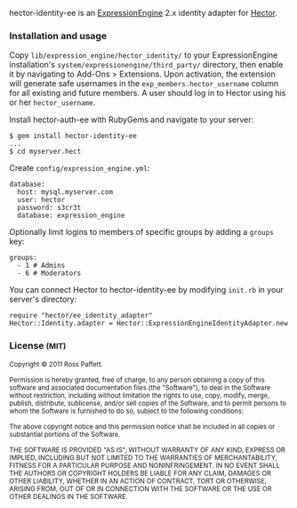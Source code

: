 hector-identity-ee is an [ExpressionEngine](http://expressionengine.com/) 2.x identity adapter for [Hector](http://github.com/sstephenson/hector).

### Installation and usage

Copy `lib/expression_engine/hector_identity/` to your ExpressionEngine installation's `system/expressionengine/third_party/` directory, then enable it by navigating to Add-Ons > Extensions. Upon activation, the extension will generate safe usernames in the `exp_members.hector_username` column for all existing and future members. A user should log in to Hector using his or her `hector_username`.

Install hector-auth-ee with RubyGems and navigate to your server:

    $ gem install hector-identity-ee
    ...
    $ cd myserver.hect

Create `config/expression_engine.yml`:

    database:
      host: mysql.myserver.com
      user: hector
      password: s3cr3t
      database: expression_engine

Optionally limit logins to members of specific groups by adding a `groups` key:

    groups:
      - 1 # Admins
      - 6 # Moderators

You can connect Hector to hector-identity-ee by modifying `init.rb` in your server's directory:

    require "hector/ee_identity_adapter"
    Hector::Identity.adapter = Hector::ExpressionEngineIdentityAdapter.new

### License <small>(MIT)</small>

<small>Copyright © 2011 Ross Paffett.</small>

<small>Permission is hereby granted, free of charge, to any person obtaining a copy of this software and associated documentation files (the "Software"), to deal in the Software without restriction, including without limitation the rights to use, copy, modify, merge, publish, distribute, sublicense, and/or sell copies of the Software, and to permit persons to whom the Software is furnished to do so, subject to the following conditions:</small>

<small>The above copyright notice and this permission notice shall be included in all copies or substantial portions of the Software.</small>

<small>THE SOFTWARE IS PROVIDED "AS IS", WITHOUT WARRANTY OF ANY KIND, EXPRESS OR IMPLIED, INCLUDING BUT NOT LIMITED TO THE WARRANTIES OF MERCHANTABILITY, FITNESS FOR A PARTICULAR PURPOSE AND NONINFRINGEMENT. IN NO EVENT SHALL THE AUTHORS OR COPYRIGHT HOLDERS BE LIABLE FOR ANY CLAIM, DAMAGES OR OTHER LIABILITY, WHETHER IN AN ACTION OF CONTRACT, TORT OR OTHERWISE, ARISING FROM, OUT OF OR IN CONNECTION WITH THE SOFTWARE OR THE USE OR OTHER DEALINGS IN THE SOFTWARE.</small>
